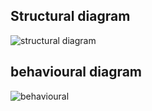 ## Structural diagram


![structural diagram](https://user-images.githubusercontent.com/97215506/157810561-f3fc301a-b30b-476a-9239-f32c13531551.png)

## behavioural diagram

![behavioural](https://user-images.githubusercontent.com/97215506/157810704-8cb0dd5d-a688-4a53-ad20-f522519f47fd.png)
